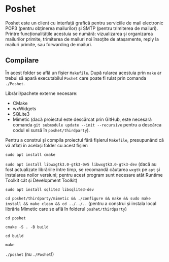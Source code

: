 # Poshet

Poshet este un client cu interfață grafică pentru serviciile de mail electronic POP3 (pentru obținerea mailurilor) și SMTP (pentru trimiterea de mailuri). Printre funcționalitățile acestuia se numără: vizualizarea și organizarea mailurilor primite, trimiterea de mailuri noi însoțite de atașamente, reply la mailuri primite, sau forwarding de mailuri.

## Compilare

În acest folder se află un fișier `Makefile`. După rularea acestuia prin `make` ar trebui să apară executabilul `Poshet` care poate fi rulat prin comanda `./Poshet`.

Librării/pachete externe necesare:
- CMake
- wxWidgets
- SQLite3
- Mimetic (dacă proiectul este descărcat prin GitHub, este necesară comanda `git submodule update --init --recursive` pentru a descărca codul ei sursă în `poshet/thirdparty`).

Pentru a construi și compila proiectul fără fișierul `Makefile`, presupunând că vă aflați în același folder cu acest fișier:

`sudo apt install cmake`

`sudo apt install libwxgtk3.0-gtk3-0v5 libwxgtk3.0-gtk3-dev` (dacă au fost actualizate librăriile între timp, se recomandă căutarea `wxgtk` pe `apt` și instalarea noilor versiuni; pentru acest program sunt necesare atât Runtime Toolkit cât și Development Toolkit)

`sudo apt install sqlite3 libsqlite3-dev`

`cd poshet/thirdparty/mimetic && ./configure && make && sudo make install && make clean && cd ../../..` (pentru a construi și instala local librăria Mimetic care se află în folderul `poshet/thirdparty`)

`cd poshet`

`cmake -S . -B build`

`cd build`

`make`

`./poshet` (nu `./Poshet`!)